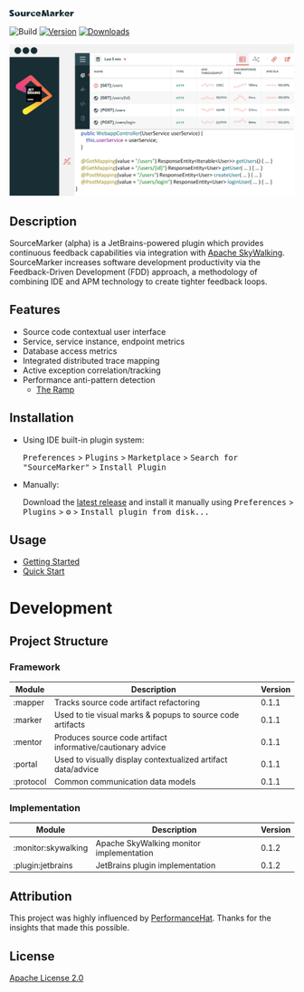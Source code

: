 ![](.github/media/SM.svg)

![Build](https://github.com/sourceplusplus/SourceMarker/workflows/Build/badge.svg)
[![Version](https://img.shields.io/jetbrains/plugin/v/15407-sourcemarker.svg)](https://plugins.jetbrains.com/plugin/15407-sourcemarker)
[![Downloads](https://img.shields.io/jetbrains/plugin/d/15407-sourcemarker.svg)](https://plugins.jetbrains.com/plugin/15407-sourcemarker)

![](.github/media/portal_overview.png)

## Description

<!-- Plugin description -->
SourceMarker (alpha) is a JetBrains-powered plugin which provides continuous feedback capabilities via integration with [Apache SkyWalking](https://github.com/apache/skywalking). SourceMarker increases software development productivity via the Feedback-Driven Development (FDD) approach, a methodology of combining IDE and APM technology to create tighter feedback loops.
<!-- Plugin description end -->

## Features

- Source code contextual user interface
- Service, service instance, endpoint metrics
- Database access metrics
- Integrated distributed trace mapping
- Active exception correlation/tracking
- Performance anti-pattern detection
  - [The Ramp](mentor/src/main/kotlin/com/sourceplusplus/mentor/impl/job/RampDetectionMentor.kt)

## Installation

- Using IDE built-in plugin system:
  
  <kbd>Preferences</kbd> > <kbd>Plugins</kbd> > <kbd>Marketplace</kbd> > <kbd>Search for "SourceMarker"</kbd> >
  <kbd>Install Plugin</kbd>
  
- Manually:

  Download the [latest release](https://github.com/sourceplusplus/SourceMarker/releases/latest) and install it manually using
  <kbd>Preferences</kbd> > <kbd>Plugins</kbd> > <kbd>⚙</kbd> > <kbd>Install plugin from disk...</kbd>

## Usage

- [Getting Started](docs/getting-started.md)
- [Quick Start](docs/quick-start.md)

# Development

## Project Structure

### Framework

| Module                        | Description                                                          | Version |
| ----------------------------- | -------------------------------------------------------------------- | ------- |
| :mapper                       | Tracks source code artifact refactoring                              | 0.1.1   |
| :marker                       | Used to tie visual marks & popups to source code artifacts           | 0.1.1   |
| :mentor                       | Produces source code artifact informative/cautionary advice          | 0.1.1   |
| :portal                       | Used to visually display contextualized artifact data/advice         | 0.1.1   |
| :protocol                     | Common communication data models                                     | 0.1.1   |

### Implementation

| Module                        | Description                                                          | Version |
| ----------------------------- | -------------------------------------------------------------------- | ------- |
| :monitor:skywalking           | Apache SkyWalking monitor implementation                             | 0.1.2   |
| :plugin:jetbrains             | JetBrains plugin implementation                                      | 0.1.2   |

## Attribution

This project was highly influenced by [PerformanceHat](https://github.com/sealuzh/PerformanceHat). Thanks for the insights
that made this possible.

## License

[Apache License 2.0](LICENSE)
